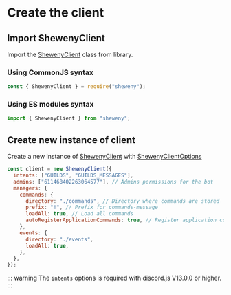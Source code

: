 # Create the client

## Import ShewenyClient

Import the [ShewenyClient](../../doc/client/ShewenyClient.md) class from library.

### Using CommonJS syntax

```js
const { ShewenyClient } = require("sheweny");
```

### Using ES modules syntax

```js
import { ShewenyClient } from "sheweny";
```

## Create new instance of client

Create a new instance of [ShewenyClient](../../doc/client/ShewenyClient.md) with [ShewenyClientOptions](../../doc/typedef/ShewenyClientOptions.md)

```js
const client = new ShewenyClient({
  intents: ["GUILDS", "GUILDS_MESSAGES"],
  admins: ["611468402263064577"], // Admins permissions for the bot
  managers: {
    commands: {
      directory: "./commands", // Directory where commands are stored
      prefix: "!", // Prefix for commands-message
      loadAll: true, // Load all commands
      autoRegisterApplicationCommands: true, // Register application commands
    },
    events: {
      directory: "./events",
      loadAll: true,
    },
  },
});
```

::: warning
The `intents` options is required with discord.js V13.0.0 or higher.
:::

